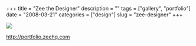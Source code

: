 +++
title = "Zee the Designer"
description = ""
tags = ["gallery", "portfolio"]
date = "2008-03-21"
categories = ["design"]
slug = "zee-designer"
+++


 

  <div id="screens-thumbs" class="clearfix">
    <div class="txt-center" id="design-submission"><a href="http://portfolio.zeehq.com/"><img id='bluga-thumbnail-796' class='bluga-thumbnail large' src='/media/bluga/
wt47f2778cd93e9_0.jpg'/></a></div>  
  </div>   
<p><a href="http://portfolio.zeehq.com/">http://portfolio.zeehq.com</a></p>




